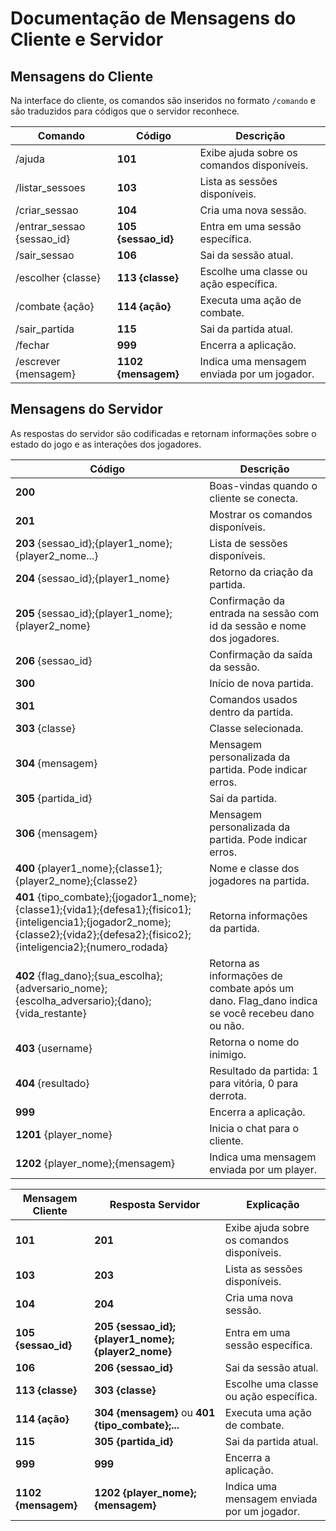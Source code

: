 # Documentação de Mensagens do Cliente e Servidor

## Mensagens do Cliente

Na interface do cliente, os comandos são inseridos no formato ``/comando`` e são traduzidos para códigos que o servidor reconhece.

| Comando                       | Código          | Descrição                                      |
|-------------------------------|-----------------|------------------------------------------------|
| /ajuda                        | **101**        | Exibe ajuda sobre os comandos disponíveis.     |
| /listar_sessoes              | **103**        | Lista as sessões disponíveis.                  |
| /criar_sessao                | **104**        | Cria uma nova sessão.                          |
| /entrar_sessao {sessao_id}   | **105 {sessao_id}** | Entra em uma sessão específica.                |
| /sair_sessao                 | **106**        | Sai da sessão atual.                           |
| /escolher {classe}           | **113 {classe}** | Escolhe uma classe ou ação específica.        |
| /combate {ação}              | **114 {ação}** | Executa uma ação de combate.                   |
| /sair_partida                | **115**        | Sai da partida atual.                          |
| /fechar                       | **999**        | Encerra a aplicação.                           |
| /escrever {mensagem}         | **1102 {mensagem}** | Indica uma mensagem enviada por um jogador.  |

## Mensagens do Servidor

As respostas do servidor são codificadas e retornam informações sobre o estado do jogo e as interações dos jogadores.

| Código      | Descrição                                              |
|-------------|-------------------------------------------------------|
| **200**    | Boas-vindas quando o cliente se conecta.             |
| **201**    | Mostrar os comandos disponíveis.                       |
| **203** {sessao_id};{player1_nome};{player2_nome...} | Lista de sessões disponíveis.                   |
| **204** {sessao_id};{player1_nome}                   | Retorno da criação da partida.                   |
| **205** {sessao_id};{player1_nome};{player2_nome}   | Confirmação da entrada na sessão com id da sessão e nome dos jogadores. |
| **206** {sessao_id}                                  | Confirmação da saída da sessão.                  |
| **300**    | Início de nova partida.                              |
| **301**    | Comandos usados dentro da partida.                   |
| **303** {classe}                                    | Classe selecionada.                               |
| **304** {mensagem}                                  | Mensagem personalizada da partida. Pode indicar erros. |
| **305** {partida_id}                                | Sai da partida.                                   |
| **306** {mensagem}                                  | Mensagem personalizada da partida. Pode indicar erros. |
| **400** {player1_nome};{classe1};{player2_nome};{classe2} | Nome e classe dos jogadores na partida.        |
| **401** {tipo_combate};{jogador1_nome};{classe1};{vida1};{defesa1};{fisico1};{inteligencia1};{jogador2_nome};{classe2};{vida2};{defesa2};{fisico2};{inteligencia2};{numero_rodada} | Retorna informações da partida. |
| **402** {flag_dano};{sua_escolha};{adversario_nome};{escolha_adversario};{dano};{vida_restante} | Retorna as informações de combate após um dano. Flag_dano indica se você recebeu dano ou não. |
| **403** {username}                                    | Retorna o nome do inimigo.                       |
| **404** {resultado}                                   | Resultado da partida: 1 para vitória, 0 para derrota. |
| **999**    | Encerra a aplicação.                                |
| **1201** {player_nome}                               | Inicia o chat para o cliente.                    |
| **1202** {player_nome};{mensagem}                   | Indica uma mensagem enviada por um player.       |



| **Mensagem Cliente**        | **Resposta Servidor**                                    | **Explicação**                                    |
|-----------------------------|---------------------------------------------------------|--------------------------------------------------|
| **101**                     | **201**                                                | Exibe ajuda sobre os comandos disponíveis.       |
| **103**                     | **203**                                                | Lista as sessões disponíveis.                     |
| **104**                     | **204**                                                | Cria uma nova sessão.                             |
| **105 {sessao_id}**        | **205 {sessao_id};{player1_nome};{player2_nome}**     | Entra em uma sessão específica.                   |
| **106**                     | **206 {sessao_id}**                                    | Sai da sessão atual.                             |
| **113 {classe}**           | **303 {classe}**                                       | Escolhe uma classe ou ação específica.           |
| **114 {ação}**             | **304 {mensagem}** ou **401 {tipo_combate};...**      | Executa uma ação de combate.                     |
| **115**                     | **305 {partida_id}**                                   | Sai da partida atual.                            |
| **999**                     | **999**                                                | Encerra a aplicação.                             |
| **1102 {mensagem}**        | **1202 {player_nome};{mensagem}**                      | Indica uma mensagem enviada por um jogador.      |
